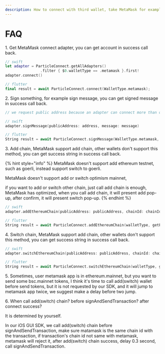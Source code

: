 ```yaml
---
description: How to connect with third wallet, take MetaMask for example.
---
```


# FAQ

1\. Get MetaMask connect adapter, you can get account in success call back.

```swift
// swift
let adapter = ParticleConnect.getAllAdapters()
                .filter { $0.walletType == .metamask }.first!
adapter.connect()

// flutter
final result = await ParticleConnect.connect(WalletType.metamask);
```

2\. Sign something, for example sign message, you can get signed message in success call back.

```swift
// we request public address because an adapter can connect more than one address.

// swift
adapter.signMessage(publicAddress: address, message: message)

// flutter
String result = await ParticleConnect.signMessage(WalletType.metamask, getPublicAddress(), "Hello Particle");

```

3\. Add chain, MetaMask support add chain, other wallets don't support this method, you can get success string in success call back.

{% hint style="info" %}
MetaMask doesn't support add ethereum testnet, such as goerli, instead support switch to goerli.

MetaMask doesn't support add or switch optimism mainnet,

if you want to add or switch other chain, just call add chain is enough, MetaMask has optimized, when you call add chain, it will present add pop-up, after confirm, it will present switch pop-up.
{% endhint %}

```swift
// swift
adapter.addEthereumChain(publicAddress: publicAddress, chainId: chainId, chainName: nil, nativeCurrency: nil, rpcUrl: nil, blockExplorerUrl: nil)

// flutter
String result = await ParticleConnect.addEthereumChain(walletType, getPublicAddress(), chainId);
```

4\. Switch chain, MetaMask support add chain, other wallets don't support this method, you can get success string in success call back.

```swift
// swift
adapter.switchEthereumChain(publicAddress: publicAddress, chainId: chainId)

// flutter
String result = await ParticleConnect.switchEthereumChain(walletType, getPublicAddress(), chainId);
```

5\. Sometimes, user metamask app is in ethereum.mainnet, but you want to send some bsc.mainnet tokens, I think it's time to call add(switch) wallet before send tokens, but it is not requested by our SDK, and it will jump to metamask app twice, we suggest make a delay before two jump.

6\. When call add(switch) chain? before signAndSendTransaction? after connect success?

It is determined by yourself.

In our iOS GUI SDK, we call add(switch) chain before signAndSendTransaction, make sure matamask is the same chain id with the transaction, if transaction's chain id not same with metamask, metamask will reject it, after add(switch) chain success, delay 0.3 second, call signAndSendTransaction.



